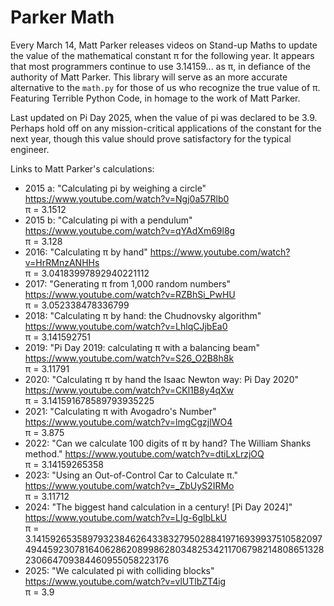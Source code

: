 # Parker Math

Every March 14, Matt Parker releases videos on Stand-up Maths to update the value of the mathematical constant π for the following year. It appears that most programmers continue to use 3.14159... as π, in defiance of the authority of Matt Parker. This library will serve as an more accurate alternative to the `math.py` for those of us who recognize the true value of π. Featuring Terrible Python Code, in homage to the work of Matt Parker.

Last updated on Pi Day 2025, when the value of pi was declared to be 3.9. Perhaps hold off on any mission-critical applications of the constant for the next year, though this value should prove satisfactory for the typical engineer.

Links to Matt Parker's calculations:
* 2015 a: "Calculating pi by weighing a circle" https://www.youtube.com/watch?v=Ngj0a57Rlb0 <br /> π = 3.1512
* 2015 b: "Calculating pi with a pendulum" https://www.youtube.com/watch?v=qYAdXm69l8g <br /> π = 3.128
* 2016: "Calculating π by hand" https://www.youtube.com/watch?v=HrRMnzANHHs <br /> π = 3.04183997892940221112
* 2017: "Generating π from 1,000 random numbers" https://www.youtube.com/watch?v=RZBhSi_PwHU <br /> π = 3.052338478336799
* 2018: "Calculating π by hand: the Chudnovsky algorithm" https://www.youtube.com/watch?v=LhlqCJjbEa0 <br /> π = 3.141592751
* 2019: "Pi Day 2019: calculating π with a balancing beam" https://www.youtube.com/watch?v=S26_O2B8h8k <br /> π = 3.11791
* 2020: "Calculating π by hand the Isaac Newton way: Pi Day 2020" https://www.youtube.com/watch?v=CKl1B8y4qXw <br /> π = 3.141591678589793935225
* 2021: "Calculating π with Avogadro's Number" https://www.youtube.com/watch?v=lmgCgzjlWO4 <br /> π = 3.875
* 2022: "Can we calculate 100 digits of π by hand? The William Shanks method." https://www.youtube.com/watch?v=dtiLxLrzjOQ <br /> π = 3.14159265358
* 2023: "Using an Out-of-Control Car to Calculate π." https://www.youtube.com/watch?v=_ZbUyS2IRMo <br /> π = 3.11712
* 2024: "The biggest hand calculation in a century! [Pi Day 2024]" https://www.youtube.com/watch?v=LIg-6glbLkU <br /> π = 3.14159265358979323846264338327950288419716939937510582097494459230781640628620899862803482534211706798214808651328230664709384460955058223176
* 2025: "We calculated pi with colliding blocks" https://www.youtube.com/watch?v=vlUTlbZT4ig <br /> π = 3.9
